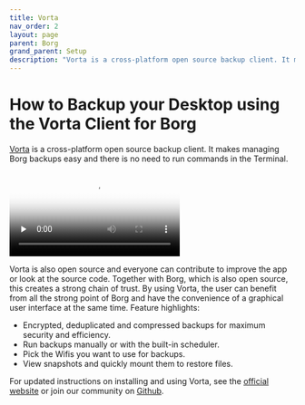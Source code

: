 ```yaml
---
title: Vorta
nav_order: 2
layout: page
parent: Borg
grand_parent: Setup
description: "Vorta is a cross-platform open source backup client. It makes managing Borg backups easy and there is no need to run commands in the Terminal."
---
```

# How to Backup your Desktop using the Vorta Client for Borg

[Vorta](https://vorta.borgbase.com) is a cross-platform open source backup client. It makes managing Borg backups easy and there is no need to run commands in the Terminal.

<video controls="" style="max-width: 100%;" preload="none" src="https://vorta.borgbase.com/assets/images/vorta/vorta-0.9-1080.mp4" poster="https://vorta.borgbase.com/assets/images/vorta/vorta-0.9-preview.webp"> </video>

Vorta is also open source and everyone can contribute to improve the app or look at the source code. Together with Borg, which is also open source, this creates a strong chain of trust. By using Vorta, the user can benefit from all the strong point of Borg and have the convenience of a graphical user interface at the same time. Feature highlights:

- Encrypted, deduplicated and compressed backups for maximum security and efficiency.
- Run backups manually or with the built-in scheduler.
- Pick the Wifis you want to use for backups.
- View snapshots and quickly mount them to restore files.

For updated instructions on installing and using Vorta, see the [official website](https://vorta.borgbase.com) or join our community on [Github](https://github.com/borgbase/vorta).
